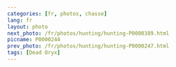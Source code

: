 ```yaml
---
categories: [fr, photos, chasse]
lang: fr
layout: photo
next_photo: /fr/photos/hunting/hunting-P0000389.html
picname: P0000244
prev_photo: /fr/photos/hunting/hunting-P0000247.html
tags: [Dead Oryx]
---
```

